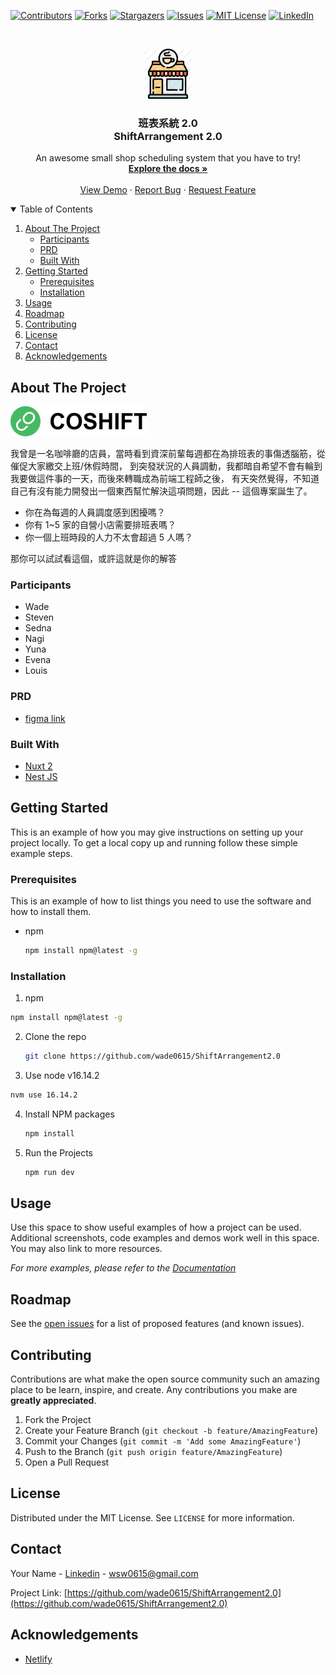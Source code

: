 <!--
*** Thanks for checking out the Best-README-Template. If you have a suggestion
*** that would make this better, please fork the repo and create a pull request
*** or simply open an issue with the tag "enhancement".
*** Thanks again! Now go create something AMAZING! :D
-->

<!-- PROJECT SHIELDS -->
<!--
*** I'm using markdown "reference style" links for readability.
*** Reference links are enclosed in brackets [ ] instead of parentheses ( ).
*** See the bottom of this document for the declaration of the reference variables
*** for contributors-url, forks-url, etc. This is an optional, concise syntax you may use.
*** https://www.markdownguide.org/basic-syntax/#reference-style-links
-->

[![Contributors][contributors-shield]][contributors-url]
[![Forks][forks-shield]][forks-url]
[![Stargazers][stars-shield]][stars-url]
[![Issues][issues-shield]][issues-url]
[![MIT License][license-shield]][license-url]
[![LinkedIn][linkedin-shield]][linkedin-url]

<!-- PROJECT LOGO -->
<br />
<p align="center">
  <a href="https://github.com/othneildrew/Best-README-Template">
    <img src="images/logo.png" alt="Logo" width="80" height="80">
  </a>

<h3 align="center">班表系統 2.0 <br> ShiftArrangement 2.0</h3>

  <p align="center">
    An awesome small shop scheduling system that you have to try!
    <br />
    <a href="https://hackmd.io/@Ab2Up_njS5OVUz8o_OvDCA/rkK-Flfsu"><strong>Explore the docs »</strong></a>
    <br />
    <br />
    <a href="https://coshift.netlify.app/">View Demo</a>
    ·
    <a href="https://github.com/wade0615/ShiftArrangement2.0/issues">Report Bug</a>
    ·
    <a href="https://github.com/wade0615/ShiftArrangement2.0/issues">Request Feature</a>
  </p>
</p>

<!-- TABLE OF CONTENTS -->
<details open="open">
  <summary>Table of Contents</summary>
  <ol>
    <li>
      <a href="#about-the-project">About The Project</a>
      <ul>
        <li><a href="#participants">Participants</a></li>
        <li><a href="#prd">PRD</a></li>
        <li><a href="#built-with">Built With</a></li>
      </ul>
    </li>
    <li>
      <a href="#getting-started">Getting Started</a>
      <ul>
        <li><a href="#prerequisites">Prerequisites</a></li>
        <li><a href="#installation">Installation</a></li>
      </ul>
    </li>
    <li><a href="#usage">Usage</a></li>
    <li><a href="#roadmap">Roadmap</a></li>
    <li><a href="#contributing">Contributing</a></li>
    <li><a href="#license">License</a></li>
    <li><a href="#contact">Contact</a></li>
    <li><a href="#acknowledgements">Acknowledgements</a></li>
  </ol>
</details>

<!-- ABOUT THE PROJECT -->

## About The Project

<!-- [![Product Name Screen Shot][product-screenshot]](https://example.com) -->
<img src="images/coshift_logo.svg" alt="Logo" width="" height="">

我曾是一名咖啡廳的店員，當時看到資深前輩每週都在為排班表的事傷透腦筋，從催促大家繳交上班/休假時間，
到突發狀況的人員調動，我都暗自希望不會有輪到我要做這件事的一天，而後來轉職成為前端工程師之後，
有天突然覺得，不知道自己有沒有能力開發出一個東西幫忙解決這項問題，因此 -- 這個專案誕生了。

- 你在為每週的人員調度感到困擾嗎？
- 你有 1~5 家的自營小店需要排班表嗎？
- 你一個上班時段的人力不太會超過 5 人嗎？

那你可以試試看這個，或許這就是你的解答

<!-- There are many great README templates available on GitHub, however, I didn't find one that really suit my needs so I created this enhanced one. I want to create a README template so amazing that it'll be the last one you ever need -- I think this is it.

Here's why:
* Your time should be focused on creating something amazing. A project that solves a problem and helps others
* You shouldn't be doing the same tasks over and over like creating a README from scratch
* You should element DRY principles to the rest of your life :smile:

Of course, no one template will serve all projects since your needs may be different. So I'll be adding more in the near future. You may also suggest changes by forking this repo and creating a pull request or opening an issue. Thanks to all the people have have contributed to expanding this template!

A list of commonly used resources that I find helpful are listed in the acknowledgements. -->

### Participants

- Wade
- Steven
- Sedna
- Nagi
- Yuna
- Evena
- Louis

### PRD

- [figma link](https://www.figma.com/file/aiKRjBa8b0XKk9TPlAN8ss/coshift?type=design&node-id=2%3A83&t=IhQrjfnh1zP7MZ0K-1)

### Built With

- [Nuxt 2](https://nuxtjs.org/)
- [Nest JS](https://nestjs.com/)

<!-- GETTING STARTED -->

## Getting Started

This is an example of how you may give instructions on setting up your project locally.
To get a local copy up and running follow these simple example steps.

### Prerequisites

This is an example of how to list things you need to use the software and how to install them.

- npm
  ```sh
  npm install npm@latest -g
  ```

### Installation

1. npm

```sh
npm install npm@latest -g
```

2. Clone the repo
   ```sh
   git clone https://github.com/wade0615/ShiftArrangement2.0
   ```
3. Use node v16.14.2

```sh
nvm use 16.14.2
```

4. Install NPM packages
   ```sh
   npm install
   ```
5. Run the Projects
   ```sh
   npm run dev
   ```

<!-- USAGE EXAMPLES -->

## Usage

Use this space to show useful examples of how a project can be used. Additional screenshots, code examples and demos work well in this space. You may also link to more resources.

_For more examples, please refer to the [Documentation](https://example.com)_

<!-- ROADMAP -->

## Roadmap

See the [open issues](https://github.com/othneildrew/Best-README-Template/issues) for a list of proposed features (and known issues).

<!-- CONTRIBUTING -->

## Contributing

Contributions are what make the open source community such an amazing place to be learn, inspire, and create. Any contributions you make are **greatly appreciated**.

1. Fork the Project
2. Create your Feature Branch (`git checkout -b feature/AmazingFeature`)
3. Commit your Changes (`git commit -m 'Add some AmazingFeature'`)
4. Push to the Branch (`git push origin feature/AmazingFeature`)
5. Open a Pull Request

<!-- LICENSE -->

## License

Distributed under the MIT License. See `LICENSE` for more information.

<!-- CONTACT -->

## Contact

Your Name - [Linkedin](https://www.linkedin.com/in/wade-wu-104409175/) - wsw0615@gmail.com

Project Link: [https://github.com/wade0615/ShiftArrangement2.0](https://github.com/wade0615/ShiftArrangement2.0)

<!-- ACKNOWLEDGEMENTS -->

## Acknowledgements

- [Netlify](https://www.netlify.com/)

<!-- MARKDOWN LINKS & IMAGES -->
<!-- https://www.markdownguide.org/basic-syntax/#reference-style-links -->

[contributors-shield]: https://img.shields.io/github/contributors/wade0615/ShiftArrangement2.0.svg?style=for-the-badge
[contributors-url]: https://github.com/wade0615/ShiftArrangement2.0/graphs/contributors
[forks-shield]: https://img.shields.io/github/forks/wade0615/ShiftArrangement2.0.svg?style=for-the-badge
[forks-url]: https://github.com/wade0615/ShiftArrangement2.0/network/members
[stars-shield]: https://img.shields.io/github/stars/wade0615/ShiftArrangement2.0.svg?style=for-the-badge
[stars-url]: https://github.com/wade0615/ShiftArrangement2.0/stargazers
[issues-shield]: https://img.shields.io/github/issues/wade0615/ShiftArrangement2.0.svg?style=for-the-badge
[issues-url]: https://github.com/wade0615/ShiftArrangement2.0/issues
[license-shield]: https://img.shields.io/github/license/wade0615/ShiftArrangement2.0.svg?style=for-the-badge
[license-url]: https://github.com/wade0615/ShiftArrangement2.0/blob/master/LICENSE.txt
[linkedin-shield]: https://img.shields.io/badge/-LinkedIn-black.svg?style=for-the-badge&logo=linkedin&colorB=555
[linkedin-url]: https://linkedin.com/in/wade0615
[product-screenshot]: images/screenshot.png

